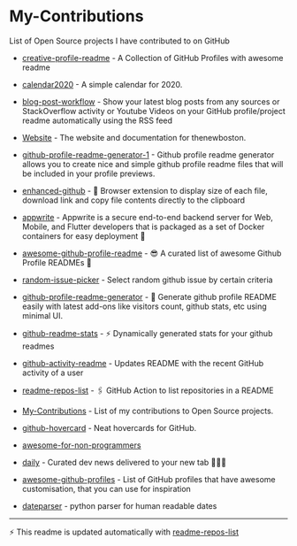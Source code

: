 # My-Contributions

List of Open Source projects I have contributed to on GitHub

<!-- start: readme-repos-list -->
<!-- This list is auto-generated using koj-co/readme-repos-list -->
<!-- Do not edit this list manually, your changes will be overwritten -->
* [creative-profile-readme](https://github.com/DenverCoderOne/creative-profile-readme) - A Collection of GitHub Profiles with awesome readme

* [calendar2020](https://github.com/DenverCoderOne/calendar2020) - A simple calendar for 2020.

* [blog-post-workflow](https://github.com/DenverCoderOne/blog-post-workflow) - Show your latest blog posts from any sources or StackOverflow activity or Youtube Videos on your GitHub profile/project readme automatically using the RSS feed

* [Website](https://github.com/DenverCoderOne/Website) - The website and documentation for thenewboston.

* [github-profile-readme-generator-1](https://github.com/DenverCoderOne/github-profile-readme-generator-1) - Github profile readme generator allows you to create nice and simple github profile readme files that will be included in your profile previews.

* [enhanced-github](https://github.com/DenverCoderOne/enhanced-github) - :rocket: Browser extension to display size of each file, download link and copy file contents directly to the clipboard

* [appwrite](https://github.com/DenverCoderOne/appwrite) - Appwrite is a secure end-to-end backend server for Web, Mobile, and Flutter developers that is packaged as a set of Docker containers for easy deployment 🚀

* [awesome-github-profile-readme](https://github.com/DenverCoderOne/awesome-github-profile-readme) - 😎 A curated list of awesome Github Profile READMEs 📝

* [random-issue-picker](https://github.com/DenverCoderOne/random-issue-picker) - Select random github issue by certain criteria

* [github-profile-readme-generator](https://github.com/DenverCoderOne/github-profile-readme-generator) - :rocket: Generate github profile README easily with latest add-ons like visitors count, github stats, etc using minimal UI.

* [github-readme-stats](https://github.com/DenverCoderOne/github-readme-stats) - :zap: Dynamically generated stats for your github readmes

* [github-activity-readme](https://github.com/DenverCoderOne/github-activity-readme) - Updates README with the recent GitHub activity of a user

* [readme-repos-list](https://github.com/DenverCoderOne/readme-repos-list) - 🖇️ GitHub Action to list repositories in a README

* [My-Contributions](https://github.com/DenverCoderOne/My-Contributions) - List of my contributions to Open Source projects.

* [github-hovercard](https://github.com/DenverCoderOne/github-hovercard) - Neat hovercards for GitHub.

* [awesome-for-non-programmers](https://github.com/DenverCoderOne/awesome-for-non-programmers)

* [daily](https://github.com/DenverCoderOne/daily) - Curated dev news delivered to your new tab 👩🏽‍💻

* [awesome-github-profiles](https://github.com/DenverCoderOne/awesome-github-profiles) - List of GitHub profiles that have awesome customisation, that you can use for inspiration

* [dateparser](https://github.com/DenverCoderOne/dateparser) - python parser for human readable dates

<!-- end: readme-repos-list -->

----

:zap: This readme is updated automatically with [readme-repos-list](https://github.com/DenverCoderOne/readme-repos-list)
